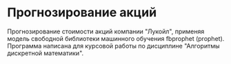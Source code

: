 # Прогнозирование акций
Прогнозирование стоимости акций компании "Лукойл", применяя модель свободной библиотеки машинного обучения fbprophet (prophet).
Программа написана для курсовой работы по дисциплине "Алгоритмы дискретной математики".
